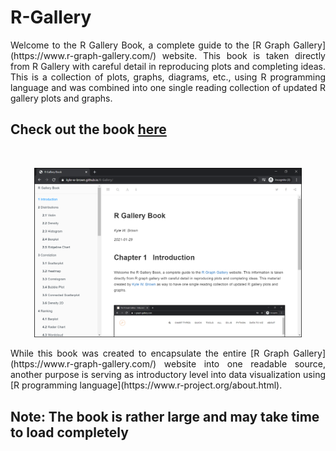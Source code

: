 # R-Gallery

<p align="justify"> 
Welcome to the R Gallery Book, a complete guide to the [R Graph Gallery](https://www.r-graph-gallery.com/) website. This book is taken directly from R Gallery with careful detail in reproducing plots and completing ideas. This is a collection of plots, graphs, diagrams, etc., using R programming language and was combined into one single reading collection of updated R gallery plots and graphs.  
</p>

## **Check out the book [here](https://kyle-w-brown.github.io/R-Gallery/)**

<br>

<p align="center"> 
<img src="images/rgallery.png" width="85%">
</p>

<p align="justify">
While this book was created to encapsulate the entire [R Graph Gallery](https://www.r-graph-gallery.com/) website into one readable source, another purpose is serving as introductory level into data visualization using [R programming language](https://www.r-project.org/about.html).
</p>


## Note: The book is rather large and may take time to load completely
